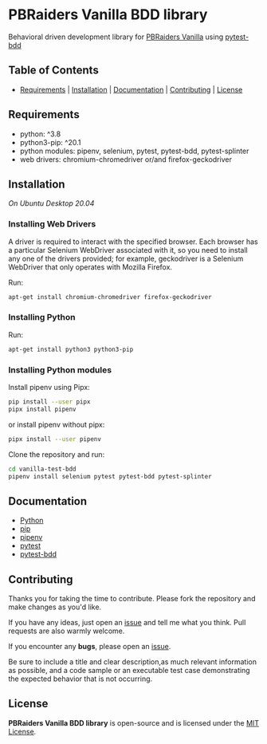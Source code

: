 # PBRaiders Vanilla BDD library

Behavioral driven development library for [PBRaiders Vanilla](https://github.com/pbraiders/vanilla) using [pytest-bdd](https://github.com/pytest-dev/pytest-bdd)

## Table of Contents

- [Requirements](#requirements) | [Installation](#installation) | [Documentation](#documentation) | [Contributing](#contributing) | [License](#license)

## Requirements

- python: ^3.8
- python3-pip: ^20.1
- python modules: pipenv, selenium, pytest, pytest-bdd, pytest-splinter
- web drivers: chromium-chromedriver or/and firefox-geckodriver

## Installation

*On Ubuntu Desktop 20.04*

### Installing Web Drivers

A driver is required to interact with the specified browser. Each browser has a particular
Selenium WebDriver associated with it, so you need to install any one of the drivers
provided; for example, geckodriver is a Selenium WebDriver that only operates with
Mozilla Firefox.

Run:

```bash
apt-get install chromium-chromedriver firefox-geckodriver
```

### Installing Python

Run:

```bash
apt-get install python3 python3-pip
```

### Installing Python modules

Install pipenv using Pipx:

```bash
pip install --user pipx
pipx install pipenv
```

or install pipenv without pipx:

```bash
pipx install --user pipenv
```

Clone the repository and run:

```bash
cd vanilla-test-bdd
pipenv install selenium pytest pytest-bdd pytest-splinter
```

## Documentation

- [Python](https://docs.python.org/3.8/)
- [pip](https://pip.pypa.io/en/stable/)
- [pipenv](https://pipenv.pypa.io/en/latest/install/#installing-pipenv)
- [pytest](https://docs.pytest.org/en/stable/contents.html)
- [pytest-bdd](https://pytest-bdd.readthedocs.io/en/stable/)

## Contributing

Thanks you for taking the time to contribute. Please fork the repository and make changes as you'd like.

If you have any ideas, just open an [issue](https://github.com/pbraiders/vanilla-test-bdd/issues) and tell me what you think. Pull requests are also warmly welcome.

If you encounter any **bugs**, please open an [issue](https://github.com/pbraiders/vanilla-test-bdd/issues).

Be sure to include a title and clear description,as much relevant information as possible, and a code sample or an executable test case demonstrating the expected behavior that is not occurring.

## License

**PBRaiders Vanilla BDD library** is open-source and is licensed under the [MIT License](https://github.com/pbraiders/vanilla-test-bdd/blob/master/LICENSE).
